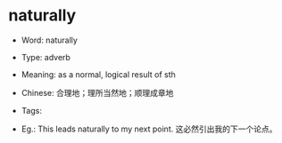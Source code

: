 # naturally

- Word: naturally

- Type: adverb
- Meaning: as a normal, logical result of sth
- Chinese: 合理地；理所当然地；顺理成章地
- Tags: 
- Eg.: This leads naturally to my next point. 这必然引出我的下一个论点。

